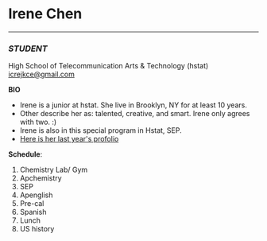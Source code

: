 # Irene Chen   
---
### _STUDENT_  
High School of Telecommunication Arts & Technology (hstat)  
icrejkce@gmail.com


**BIO**
* Irene is a junior at hstat. She live in Brooklyn, NY for at least 10 years. 
* Other describe her as: talented, creative, and smart. Irene only agrees with two. :)
* Irene is also in this special program in Hstat, SEP.
 * [Here is her last year's profolio](https://sites.google.com/a/hstat.org/irenec7418sep10/)


**Schedule**:
1. Chemistry Lab/ Gym
2. Apchemistry 
3. SEP
4. Apenglish
5. Pre-cal
6. Spanish
7. Lunch
8. US history

